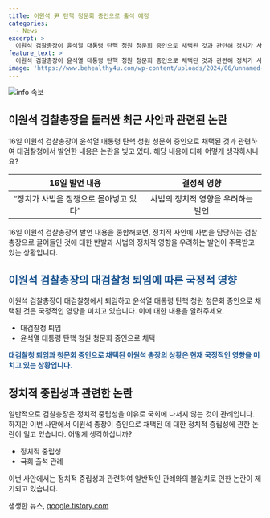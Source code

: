```yaml
---
title: 이원석 尹 탄핵 청문회 증인으로 출석 예정
categories:
  - News
excerpt: >
  이원석 검찰총장이 윤석열 대통령 탄핵 청원 청문회 증인으로 채택된 것과 관련해 정치가 사법을 정쟁으로 몰아넣고 있다며 반발했다. 이는 국회 법제사법위원회에서 더불어민주당의 의결로 이뤄졌으며, 국민의힘은 이를 반대하며 회의에서 퇴장했다. 또한, 이 총장은 검사 탄핵소추안에 대해서도 비판을 내놓았는데, 이에 대한 검찰청의 대응은 검토 중이라고 전해졌다. (150자)
feature_text: >
  이원석 검찰총장이 윤석열 대통령 탄핵 청원 청문회 증인으로 채택된 것과 관련해 정치가 사법을 정쟁으로 몰아넣고 있다며 반발했다. 이는 국회 법제사법위원회에서 더불어민주당의 의결로 이뤄졌으며, 국민의힘은 이를 반대하며 회의에서 퇴장했다. 또한, 이 총장은 검사 탄핵소추안에 대해서도 비판을 내놓았는데, 이에 대한 검찰청의 대응은 검토 중이라고 전해졌다. (150자)
image: 'https://www.behealthy4u.com/wp-content/uploads/2024/06/unnamed-file.png'
---
```


<p><img src="https://www.behealthy4u.com/wp-content/uploads/2024/06/unnamed-file.png" alt="info 속보" /></p>

<h2 data-ke-size="size26">이원석 검찰총장을 둘러싼 최근 사안과 관련된 논란</h2>

<p data-ke-size="size16">16일 이원석 검찰총장이 윤석열 대통령 탄핵 청원 청문회 증인으로 채택된 것과 관련하여 대검찰청에서 발언한 내용은 논란을 빚고 있다. 해당 내용에 대해 어떻게 생각하시나요?</p>

<table>
    <thead>
        <tr>
            <th>16일 발언 내용</th>
            <th>결정적 영향</th>
        </tr>
    </thead>
    <tbody>
        <tr>
            <td style="text-align: center;">“정치가 사법을 정쟁으로 몰아넣고 있다”</td>
            <td style="text-align: center;">사법의 정치적 영향을 우려하는 발언</td>
        </tr>
    </tbody>
</table>

<p data-ke-size="size16">16일 이원석 검찰총장의 발언 내용을 종합해보면, 정치적 사안에 사법을 담당하는 검찰총장으로 끌어들인 것에 대한 반발과 사법의 정치적 영향을 우려하는 발언이 주목받고 있는 상황입니다.</p>

<h2 data-ke-size="size26"><b><span style="color: #1a5490;">이원석 검찰총장의 대검찰청 퇴임에 따른 국정적 영향</span></b></h2>

<p data-ke-size="size16">이원석 검찰총장이 대검찰청에서 퇴임하고 윤석열 대통령 탄핵 청원 청문회 증인으로 채택된 것은 국정적인 영향을 미치고 있습니다. 이에 대한 내용을 알려주세요.</p>

<ul>
    <li>대검찰청 퇴임</li>
    <li>윤석열 대통령 탄핵 청원 청문회 증인으로 채택</li>
</ul>

<p data-ke-size="size16"><b><span style="color: #1a5490;">대검찰청 퇴임과 청문회 증인으로 채택된 이원석 총장의 상황은 현재 국정적인 영향을 미치고 있는 상황입니다.</span></b></p>

<h2 data-ke-size="size26">정치적 중립성과 관련한 논란</h2>

<p data-ke-size="size16">일반적으로 검찰총장은 정치적 중립성을 이유로 국회에 나서지 않는 것이 관례입니다. 하지만 이번 사안에서 이원석 총장이 증인으로 채택된 데 대한 정치적 중립성에 관한 논란이 일고 있습니다. 어떻게 생각하십니까?</p>

<ul>
    <li>정치적 중립성</li>
    <li>국회 출석 관례</li>
</ul>

<p data-ke-size="size16">이번 사안에서는 정치적 중립성과 관련하여 일반적인 관례와의 불일치로 인한 논란이 제기되고 있습니다.</p>
생생한 뉴스, <a href="https://qoogle.tistory.com" rel="dofollow">qoogle.tistory.com</a>


